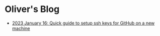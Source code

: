 # Oliver's Blog

- [2023 January 16: Quick guide to setup ssh keys for GitHub on a new machine](posts/2022.01.16.md) 
